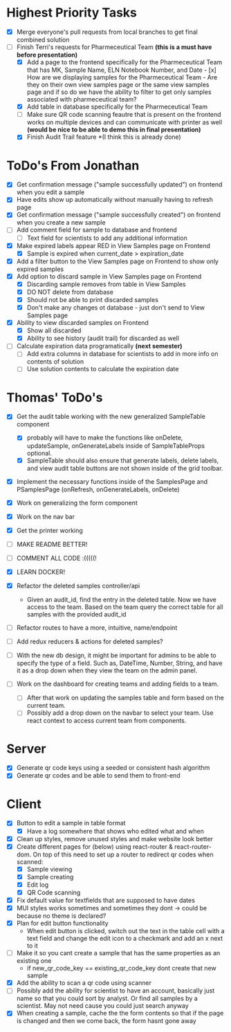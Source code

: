 # Highest Priority Tasks
- [x] Merge everyone's pull requests from local branches to get final combined solution
- [ ] Finish Terri's requests for Pharmeceutical Team **(this is a must have before presentation)**
    - [x] Add a page to the frontend specifically for the Pharmeceutical Team that has MK, Sample Name, ELN Notebook Number, and Date
          - [x] How are we displaying samples for the Pharmeceutical Team - Are they on their own view samples page or the same view samples page and if so do we have the ability to filter to get only samples associated with pharmeceutical team?
    - [x] Add table in database specifically for the Pharmeceutical Team
    - [ ] Make sure QR code scanning feautre that is present on the frontend works on multiple devices and can communicate with printer as well **(would be nice to be able to demo this in final presentation)**   
    - [x] Finish Audit Trail feature *(I think this is already done)

# ToDo's From Jonathan
- [x] Get confirmation message ("sample successfully updated") on frontend when you edit a sample
- [x] Have edits show up automatically without manually having to refresh page
- [x] Get confirmation message ("sample successfully created") on frontend when you create a new sample
- [ ] Add comment field for sample to database and frontend
    - [ ] Text field for scientists to add any additional information
- [x] Make expired labels appear RED in View Samples page on Frontend
    - [x] Sample is expired when current_date > expiration_date
- [x] Add a filter button to the View Samples page on Frontend to show only expired samples
- [x] Add option to discard sample in View Samples page on Frontend
    - [x] Discarding sample removes from table in View Samples
    - [x] DO NOT delete from database
    - [x] Should not be able to print discarded samples
    - [x] Don't make any changes ot database - just don't send to View Samples page
- [x] Ability to view discarded samples on Frontend
    - [x] Show all discarded
    - [x] Ability to see history (audit trail) for discarded as well
- [ ] Calculate expiration data programatically **(next semester)**
    - [ ] Add extra columns in database for scientists to add in more info on contents of solution
    - [ ] Use solution contents to calculate the expiration date

# Thomas' ToDo's
- [x] Get the audit table working with the new generalized SampleTable component
    - [x] probably will have to make the functions like onDelete, updateSample, onGenerateLabels
          inside of SampleTableProps optional.
    - [x] SampleTable should also ensure that generate labels, delete labels, and view audit table buttons 
          are not shown inside of the grid toolbar.
- [x] Implement the necessary functions inside of the SamplesPage and PSamplesPage (onRefresh, onGenerateLabels, onDelete)
- [x] Work on generalizing the form component
- [x] Work on the nav bar
- [x] Get the printer working
- [ ] MAKE README BETTER!
- [ ] COMMENT ALL CODE :(((((!
- [x] LEARN DOCKER!
- [x] Refactor the deleted samples controller/api
    - Given an audit_id, find the entry in the deleted table. Now we have access to the team. 
      Based on the team query the correct table for all samples with the provided audit_id
- [ ] Refactor routes to have a more, intuitive, name/endpoint
- [ ] Add redux reducers & actions for deleted samples?
- [ ] With the new db design, it might be important for admins to be able to specify the type of a field.
      Such as, DateTime, Number, String, and have it as a drop down when they view the team on the admin panel.

- [ ] Work on the dashboard for creating teams and adding fields to a team.
    - [ ] After that work on updating the samples table and form based on the current team.
    - [ ] Possibly add a drop down on the navbar to select your team. Use react context to access current team from components.

# Server
- [x] Generate qr code keys using a seeded or consistent hash algorithm
- [x] Generate qr codes and be able to send them to front-end

# Client
- [x] Button to edit a sample in table format
    - [x] Have a log somewhere that shows who edited what and when
- [x] Clean up styles, remove unused styles and make website look better
- [x] Create different pages for (below) using react-router & react-router-dom. On top of this need to set up a router to redirect qr codes when scanned:
    - [x] Sample viewing
    - [x] Sample creating
    - [x] Edit log
    - [x] QR Code scanning
- [x] Fix default value for textfields that are supposed to have dates
- [x] MUI styles works sometimes and sometimes they dont -> could be because no theme is declared?
- [x] Plan for edit button functionality
    - When edit button is clicked, switch out the text in the table cell with a text field and change the edit icon to a checkmark and add an x next to it
- [ ] Make it so you cant create a sample that has the same properties as an existing one
    - if new_qr_code_key == existing_qr_code_key dont create that new sample
- [x] Add the ability to scan a qr code using scanner
- [ ] Possibly add the ability for scientist to have an account, basically just name so that you could sort by analyst. Or find all samples by a scientist. May not need cause you could just search anyway
- [x] When creating a sample, cache the the form contents so that if the page is changed and then we come back, the form hasnt gone away